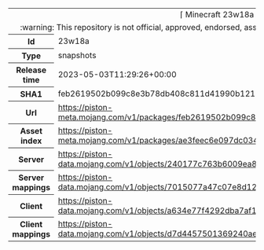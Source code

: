 <html><table>
<tr><td colspan="2" align="center"><img width="0" height="0"><br/>⌈ Minecraft 23w18a ⌋<br/><img width="0" height="0"></td></tr>
<tr><td colspan="2" align="center"><img width="0" height="0"><br/>
:warning: This repository is not official, approved, endorsed, associated or connected with Mojang :warning:
<br/><img width="0" height="0"></td></tr>
<tr><th>Id</th><td>23w18a</td></tr>
<tr><th>Type</th><td>snapshots</td></tr>
<tr><th>Release time</th><td>2023-05-03T11:29:26+00:00</td></tr>
<tr><th>SHA1</th><td>feb2619502b099c8e3b78db408c811d41990b121</td></tr>
<tr><th>Url</th><td><a href="https://piston-meta.mojang.com/v1/packages/feb2619502b099c8e3b78db408c811d41990b121/23w18a.json">https://piston-meta.mojang.com/v1/packages/feb2619502b099c8e3b78db408c811d41990b121/23w18a.json</a></td></tr>
<tr><th>Asset index</th><td><a href="https://piston-meta.mojang.com/v1/packages/ae3feec6e097dc03490fc6d8591f23107953f350/5.json">https://piston-meta.mojang.com/v1/packages/ae3feec6e097dc03490fc6d8591f23107953f350/5.json</a></td></tr>
<tr><th>Server</th><td><a href="https://piston-data.mojang.com/v1/objects/240177c763b6009ea81aaf0ef14a73822320856d/server.jar">https://piston-data.mojang.com/v1/objects/240177c763b6009ea81aaf0ef14a73822320856d/server.jar</a></td></tr>
<tr><th>Server mappings</th><td><a href="https://piston-data.mojang.com/v1/objects/7015077a47c07e8d129280b73a40e8ddb11fc589/server.txt">https://piston-data.mojang.com/v1/objects/7015077a47c07e8d129280b73a40e8ddb11fc589/server.txt</a></td></tr>
<tr><th>Client</th><td><a href="https://piston-data.mojang.com/v1/objects/a634e77f4292dba7af15f84fac946bf221dd1839/client.jar">https://piston-data.mojang.com/v1/objects/a634e77f4292dba7af15f84fac946bf221dd1839/client.jar</a></td></tr>
<tr><th>Client mappings</th><td><a href="https://piston-data.mojang.com/v1/objects/d7d4457501369240ae12b6c7ec0836e449604396/client.txt">https://piston-data.mojang.com/v1/objects/d7d4457501369240ae12b6c7ec0836e449604396/client.txt</a></td></tr>
</table></html>